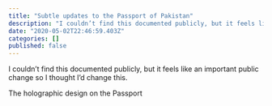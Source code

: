 ```yaml
---
title: "Subtle updates to the Passport of Pakistan"
description: "I couldn’t find this documented publicly, but it feels like an important public change so I thought I’d change this."
date: "2020-05-02T22:46:59.403Z"
categories: []
published: false
---
```


I couldn’t find this documented publicly, but it feels like an important public change so I thought I’d change this.

The holographic design on the Passport

